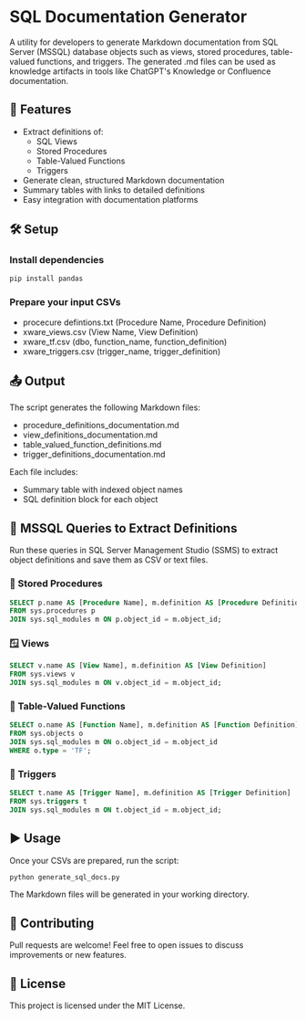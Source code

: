 # SQL Documentation Generator

A utility for developers to generate Markdown documentation from SQL Server (MSSQL) database objects such as views, stored procedures, table-valued functions, and triggers. The generated .md files can be used as knowledge artifacts in tools like ChatGPT's Knowledge or Confluence documentation.

## 🚀 Features

- Extract definitions of:
  - SQL Views
  - Stored Procedures
  - Table-Valued Functions
  - Triggers
- Generate clean, structured Markdown documentation
- Summary tables with links to detailed definitions
- Easy integration with documentation platforms

## 🛠️ Setup

### Install dependencies 
```bash
pip install pandas
```

### Prepare your input CSVs

- procecure defintions.txt (Procedure Name, Procedure Definition)
- xware_views.csv (View Name, View Definition)
- xware_tf.csv (dbo, function_name, function_definition)
- xware_triggers.csv (trigger_name, trigger_definition)

## 📤 Output

The script generates the following Markdown files:

- procedure_definitions_documentation.md
- view_definitions_documentation.md
- table_valued_function_definitions.md
- trigger_definitions_documentation.md

Each file includes:

- Summary table with indexed object names
- SQL definition block for each object

## 🧾 MSSQL Queries to Extract Definitions

Run these queries in SQL Server Management Studio (SSMS) to extract object definitions and save them as CSV or text files.

### 🧮 Stored Procedures
```sql 
SELECT p.name AS [Procedure Name], m.definition AS [Procedure Definition] 
FROM sys.procedures p 
JOIN sys.sql_modules m ON p.object_id = m.object_id;
```

### 🪟 Views
```sql 
SELECT v.name AS [View Name], m.definition AS [View Definition] 
FROM sys.views v 
JOIN sys.sql_modules m ON v.object_id = m.object_id;
```

### 🧩 Table-Valued Functions
```sql 
SELECT o.name AS [Function Name], m.definition AS [Function Definition] 
FROM sys.objects o 
JOIN sys.sql_modules m ON o.object_id = m.object_id 
WHERE o.type = 'TF';
```

### 🧷 Triggers
```sql 
SELECT t.name AS [Trigger Name], m.definition AS [Trigger Definition] 
FROM sys.triggers t 
JOIN sys.sql_modules m ON t.object_id = m.object_id;
```

## ▶️ Usage

Once your CSVs are prepared, run the script:

```bash 
python generate_sql_docs.py
```

The Markdown files will be generated in your working directory.

## 🤝 Contributing

Pull requests are welcome! Feel free to open issues to discuss improvements or new features.

## 📄 License

This project is licensed under the MIT License.